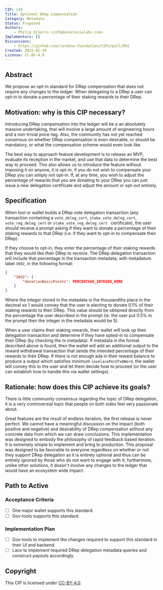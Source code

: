 ```yaml
---
CIP: 149
Title: Optional DRep Compensation
Category: Metadata
Status: Proposed
Authors:
    - Philip DiSarro <info@anastasialabs.com>
Implementors: []
Discussions:
    - https://github.com/cardano-foundation/CIPs/pull/991
Created: 2025-02-19
License: CC-BY-4.0
---
```


## Abstract
We propose an opt-in standard for DRep compensation that does not require any changes to the ledger. When delegating to a DRep a user can opt-in to donate a percentage of their staking rewards to their DRep. 

## Motivation: why is this CIP necessary?
Introducing DRep compensation into the ledger will be a an absolutely massive undertaking, that will involve a large amount of engineering hours and a non-trivial price-tag. Also, the community has not yet reached consensus on whether DRep compensation is even desirable, or should be mandatory, or what the compensation scheme would even look like.

The best way to approach feature development is to release an MVP, evaluate its reception in the market, and use that data to determine the best way to proceed. This also allows us to introduce the feature without imposing it on anyone, it is opt-in, if you do not wish to compensate your DRep you can simply not opt-in. If, at any time, you wish to adjust the percentage of rewards that you are donating to your DRep you can just issue a new delegation certificate and adjust the amount or opt-out entirely.

## Specification

When tool or wallet builds a DRep vote delegation transaction (any transaction containing a `vote_deleg_cert`, `stake_vote_deleg_cert`, `vote_reg_deleg_cert` or `stake_vote_reg_deleg_cert ` certificate), the user should receive a prompt asking if they want to donate a percentage of their staking rewards to that DRep (i.e. if they want to opt-in to compensate their DRep).

If they choose to opt-in, they enter the percentage of their staking rewards that they would like their DRep to receive. The DRep delegation transaction will include that percentage in the transaction metadata, with metadatum label `3692`, in   the following format:

```json
{
    "3692": {
        "donationBasisPoints": PERCENTAGE_INTEGER_HERE 
    }
}
```

Where the integer stored in the metadata is the thousandths place in the decimal so 1 would convey that the user is electing to donate 0.1% of their staking rewards to their DRep. This value should be obtained directly from the percentage the user described in the prompt (ie. the user put 0.5% in the prompt then the integer in the metadata would be 5).

When a user claims their staking rewards, their wallet will look up their delegation transaction and determine if they have opted-in to compensate their DRep (by checking the tx metadata). If metadata in the format described above is found, then the wallet will add an additional output to the reward withdrawal transaction that sends the intended percentage of their rewards to their DRep. If there is not enough ada in their reward balance to produce a output which satisfies minimum `lovelacePerUTxOWord`, the wallet will convey this to the user and let them decide how to proceed (or the user can establish how to handle this via wallet settings). 

## Rationale: how does this CIP achieve its goals?
There is little community consensus regarding the topic of DRep delegation, it is a very controversial topic that people on both sides feel very passionate about. 

Great features are the result of endless iteration, the first release is never perfect. We cannot have a meaningful discussion on the impact (both positive and negative) and desirability of DRep compensation without any concrete data from which we can draw conclusions. This implementation was designed to embody the philosophy of rapid feedback based iteration. It is extremely simple to implement and bring to production. This proposal was designed to be favorable to everyone regardless on whether or not they support DRep delegation as it is entirely optional and thus can be entirely ignored by those who do not want to engage with it; furthermore, unlike other solutions, it doesn't involve any changes to the ledger that would have an ecosystem wide impact. 

## Path to Active

### Acceptance Criteria
- [ ] One major wallet supports this standard.
- [ ] Gov-tools supports this standard.

### Implementation Plan

- [ ] Gov-tools to implement the changes required to support this standard in their UI and backend.
- [ ] Lace to implement required DRep delegation metadata queries and construct payouts accordingly.

## Copyright
This CIP is licensed under [CC-BY-4.0](https://creativecommons.org/licenses/by/4.0/legalcode). 
